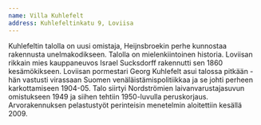 ```yaml
---
name: Villa Kuhlefelt
address: Kuhlefeltinkatu 9, Loviisa
---
```

Kuhlefeltin talolla on uusi omistaja, Heijnsbroekin perhe kunnostaa rakennusta unelmakodikseen. Talolla on mielenkiintoinen historia. Loviisan rikkain mies kauppaneuvos Israel Sucksdorff rakennutti sen 1860 kesämökikseen. Loviisan pormestari Georg Kuhlefelt asui talossa pitkään - hän vastusti virassaan Suomen venäläistämispolitiikkaa ja se johti perheen karkottamiseen 1904-05. Talo siirtyi Nordströmien laivanvarustajasuvun omistukseen 1949 ja siihen tehtiin 1950-luvulla peruskorjaus. Arvorakennuksen pelastustyöt perinteisin menetelmin aloitettiin kesällä 2009.